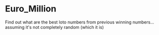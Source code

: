 # Euro_Million
Find out what are the best loto numbers from previous winning numbers... assuming it's not completely random (which it is)
